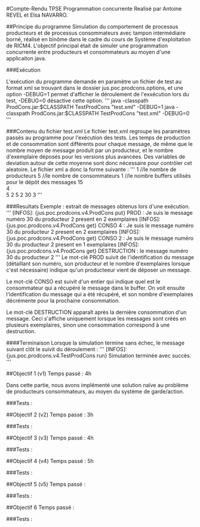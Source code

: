 #Compte-Rendu TPSE Programmation concurrente
Realisé par Antoine REVEL et Elsa NAVARRO.

##Principe du programme
Simulation du comportement de processus producteurs et de processus
consommateurs avec tampon intermédiaire borné, réalisé en binôme dans le cadre du cours de Système d'exploitation de RICM4. L'objectif principal était de simuler une programmation concurrente entre producteurs et consommateurs au moyen d'une applicaiton java.

###Exécution

L'exécution du programme demande en paramètre un fichier de test au format xml se trouvant dans le dossier jus.poc.prodcons.options, et une option -DEBUG=1 permet d'afficher le déroulement de l'exxécution lors du test, -DEBUG=0 désactive cette option.
'''
java -classpath ProdCons.jar:$CLASSPATH TestProdCons "test.xml" -DEBUG=1
java -classpath ProdCons.jar:$CLASSPATH TestProdCons "test.xml" -DEBUG=0
'''

###Contenu du fichier test.xml
Le fichier test.xml regroupe les paramètres passés au programme pour l'exécution des tests. 
Les temps de production et de consommation sont différents pour chaque message, de même que le nombre moyen de message produit par un producteur, et le nombre d'exemplaire déposés pour les versions plus avancées. Des variables de deviation autour de cette moyenne sont donc nécessaire pour contrôler cet aleatoire.
Le fichier xml a donc la forme suivante :
'''
<entry key="nbProd">1</entry>		//le nombre de producteurs
<entry key="nbCons">5</entry>		//le nombre de consommateurs
<entry key="nbBuffer">1</entry>		//le nombre buffers utilisés pour le dépôt des messages
<entry key="tempsMoyenProduction">15</entry>			
<entry key="deviationTempsMoyenProduction">4</entry>	
<entry key="tempsMoyenConsommation">5</entry>
<entry key="deviationTempsMoyenConsommation">2</entry>
<entry key="nombreMoyenDeProduction">5</entry>
<entry key="deviationNombreMoyenDeProduction">2</entry>
<entry key="nombreMoyenNbExemplaire">30</entry>
<entry key="deviationNombreMoyenNbExemplaire">3</entry>
'''

###Resultats
Exemple : extrait de messages obtenus lors d'une exécution.
'''
[INFOS]: {jus.poc.prodcons.v4.ProdCons put} PROD : Je suis le message numéro 30 du producteur 2 present en 2 exemplaires
[INFOS]: {jus.poc.prodcons.v4.ProdCons get} CONSO 4 : Je suis le message numéro 30 du producteur 2 present en 2 exemplaires
[INFOS]: {jus.poc.prodcons.v4.ProdCons get} CONSO 2 : Je suis le message numéro 30 du producteur 2 present en 1 exemplaires
[INFOS]: {jus.poc.prodcons.v4.ProdCons get} DESTRUCTION : le message numéro 30 du producteur 2
'''
Le mot-clé PROD suivit de l'identification du message (détaillant son numéro, son producteur et le nombre d'exemplaires lorsque c'est nécessaire) indique qu'un producteeur vient de déposer un message.

Le mot-clé CONSO est suivit d'un entier qui indique quel est le consommateur qui a récupéré le message dans le buffer. On voit ensuite l'identification du message qui a été récupéré, et son nombre d'exemplaires décrémente pour la prochaine consommation.

Le mot-clé DESTRUCTION apparaît après la dernière consommation d'un message. Ceci s'affiche uniquement lorsque les messages sont créés en plusieurs exemplaires, sinon une consommation correspond à une destruction.

####Terminaison
Lorsque la simulation termine sans échec, le message suivant clôt le suivit du déroulement :
'''
[INFOS]: {jus.poc.prodcons.v4.TestProdCons run} Simulation terminée avec succès.
'''

##Objectif 1 (v1)
Temps passé : 4h

Dans cette partie, nous avons implémenté une solution naïve au problème de producteurs consommateurs, au moyen du système de garde/action.

###Tests :


##Objectif 2 (v2)
Temps passé : 3h
 
###Tests :


##Objectif 3 (v3)
Temps passé : 4h

###Tests :


##Objectif 4 (v4)
Temps passé : 5h

###Tests :


##Objectif 5 (v5)
Temps passé :

###Tests :


##Objectif 6
Temps passé :
 
###Tests :
